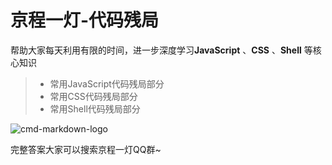 # 京程一灯-代码残局

帮助大家每天利用有限的时间，进一步深度学习**JavaScript** 、**CSS** 、**Shell** 等核心知识

> * 常用JavaScript代码残局部分
> * 常用CSS代码残局部分
> * 常用Shell代码残局部分

![cmd-markdown-logo](https://www.yidengxuetang.com/static/common/static/images/logo_01c8731.png)

完整答案大家可以搜索京程一灯QQ群~


